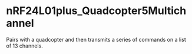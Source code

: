 # nRF24L01plus_Quadcopter5Multichannel
Pairs with a quadcopter and then transmits a series of commands on a list of 13 channels.
